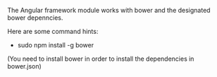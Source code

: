 The Angular framework module works with bower and the designated bower depenncies.

Here are some command hints:

* sudo npm install -g bower

(You need to install bower in order to install the dependencies in bower.json)
